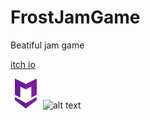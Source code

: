 # FrostJamGame

Beatiful jam game

[itch io](https://quanintium.itch.io/one-more-blood) 

![alt text](https://github.com/adam-p/markdown-here/raw/master/src/common/images/icon48.png "Logo Title Text 1")
![alt text](https://github.com/FrostJamGame/screenshots/HighresScreenshot00000.png "Logo Title Text 1")
